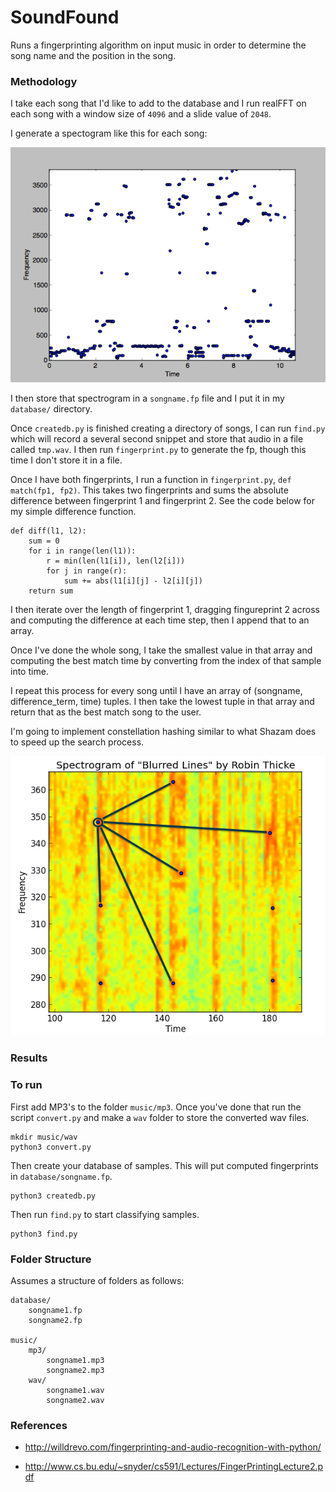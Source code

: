 # SoundFound

Runs a fingerprinting algorithm on input music in order to determine the song name and the position in the song. 

### Methodology

I take each song that I'd like to add to the database and I run realFFT on each song with a window size of `4096` and a slide value of `2048`.

I generate a spectogram like this for each song:

![spectrogram](spectrogram.png)

I then store that spectrogram in a `songname.fp` file and I put it in my `database/` directory.

Once `createdb.py` is finished creating a directory of songs, I can run `find.py` which will record a several second snippet and store that audio in a file called `tmp.wav`. I then run `fingerprint.py` to generate the fp, though this time I don't store it in a file. 

Once I have both fingerprints, I run a function in `fingerprint.py`, `def match(fp1, fp2)`. This takes two fingerprints and sums the absolute difference between fingerprint 1 and fingerprint 2. See the code below for my simple difference function.

	def diff(l1, l2):
		sum = 0
		for i in range(len(l1)):
			r = min(len(l1[i]), len(l2[i]))
			for j in range(r):
				sum += abs(l1[i][j] - l2[i][j])
		return sum

I then iterate over the length of fingerprint 1, dragging fingureprint 2 across and computing the difference at each time step, then I append that to an array.

Once I've done the whole song, I take the smallest value in that array and computing the best match time by converting from the index of that sample into time. 

I repeat this process for every song until I have an array of (songname, difference_term, time) tuples. I then take the lowest tuple in that array and return that as the best match song to the user.

I'm going to implement constellation hashing similar to what Shazam does to speed up the search process.

![spectrogram](spectrogram_constellation.png)


### Results




### To run

First add MP3's to the folder `music/mp3`. Once you've done that run the script `convert.py` and make a `wav` folder to store the converted wav files.

	mkdir music/wav
	python3 convert.py

Then create your database of samples. This will put computed fingerprints in `database/songname.fp`.

	python3 createdb.py

Then run `find.py` to start classifying samples.

	python3 find.py


### Folder Structure
Assumes a structure of folders as follows:

	database/
		songname1.fp
		songname2.fp

	music/
		mp3/
			songname1.mp3
			songname2.mp3
		wav/
			songname1.wav
			songname2.wav

### References

* http://willdrevo.com/fingerprinting-and-audio-recognition-with-python/

* http://www.cs.bu.edu/~snyder/cs591/Lectures/FingerPrintingLecture2.pdf